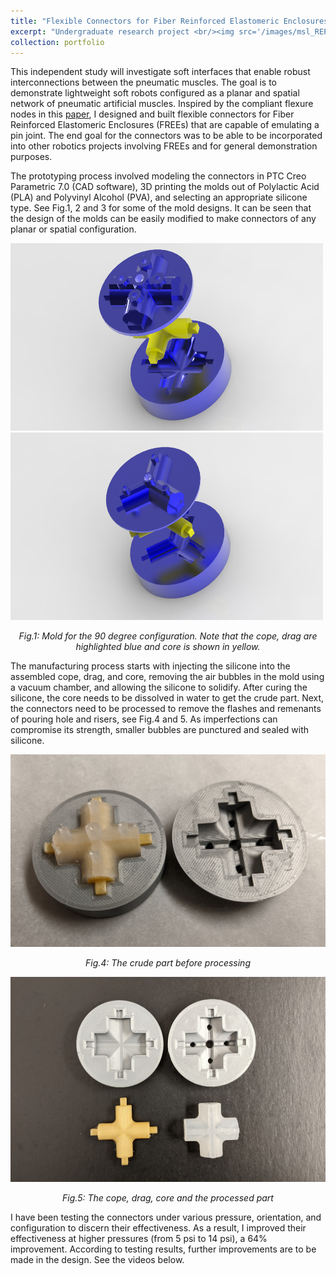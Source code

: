 ```yaml
---
title: "Flexible Connectors for Fiber Reinforced Elastomeric Enclosures (FREEs)"
excerpt: "Undergraduate research project <br/><img src='/images/msl_REPLACE.jpg'>"
collection: portfolio
---
```


This independent study will investigate soft interfaces that enable robust interconnections between the pneumatic muscles. The goal is to demonstrate lightweight soft robots configured as a planar and spatial network of pneumatic artificial muscles. Inspired by the compliant flexure nodes in this <a href="https://ieeexplore.ieee.org/document/7918530">paper</a>, I designed and built flexible connectors for Fiber Reinforced Elastomeric Enclosures (FREEs) that are capable of emulating a pin joint. The end goal for the connectors was to be able to be incorporated into other robotics projects involving FREEs and for general demonstration purposes.


The prototyping process involved modeling the connectors in PTC Creo Parametric 7.0 (CAD software), 3D printing the molds out of Polylactic Acid (PLA) and Polyvinyl Alcohol (PVA), and selecting an appropriate silicone type. See Fig.1, 2 and 3 for some of the mold designs. It can be seen that the design of the molds can be easily modified to make connectors of any planar or spatial configuration.

<!--
<table border="0">
 <tr>
  <td><i> Mold for the 90 degree configuration</i></td>
  <td><i>Mold for the 60 degree configuration</i></td>
  <td><i>Mold for the tetrahedral configuration</i></td>
 </tr>
 <tr>
  <td><img src='/images/90deg.png' alt="90deg_planar" class="center"></td>
  <td><img src='/images/60deg.png' alt="60deg_planar" class="center">
  </td><td><img src='/images/spatial1.jpg' alt="120deg_spatial" class="center"></td>
 </tr>
</table>
-->

<img src='/images/90deg.png' alt="90deg_planar" width="500" height="300"><img src='/images/60deg.png' alt="60deg_planar" width="500" height="300">
<p style="text-align:center"> <i>Fig.1: Mold for the 90 degree configuration. Note that the cope, drag are highlighted blue and core is shown in yellow. </i></p>


<!--
<img src='/images/90deg.png' alt="90deg_planar" class="center">
<p style="text-align:center"> <i>Fig.1: Mold for the 90 degree configuration. Note that the cope, drag are highlighted blue and core is shown in yellow. </i></p>


<img src='/images/60deg.png' alt="60deg_planar" class="center">
<p style="text-align:center"> <i>Fig.2: Mold for the 60 degree configuration. Note that the cope, drag are highlighted blue and core is shown in yellow. </i></p>


<img src='/images/spatial1.jpg' alt="120deg_spatial" class="center">
<p style="text-align:center"> <i>Fig.3: Mold for the tetrahedral configuration. Note that the drag (highlighted in red and blue) has a modified design to allow for easy removal. The cope is highlighted grey and core is shown in yellow. </i></p>
-->

The manufacturing process starts with injecting the silicone into the assembled cope, drag, and core, removing the air bubbles in the mold using a vacuum chamber, and allowing the silicone to solidify. After curing the silicone, the core needs to be dissolved in water to get the crude part. Next, the connectors need to be processed to remove the flashes and remenants of pouring hole and risers, see Fig.4 and 5. As imperfections can compromise its strength, smaller bubbles are punctured and sealed with silicone.


<img src='/images/90deg_justmade.jpg' alt="90degjstmade" class="center">
<p style="text-align:center"> <i>Fig.4: The crude part before processing</i></p>


<img src='/images/90processed.jpg' alt="90degprocessed" class="center">
<p style="text-align:center"> <i>Fig.5: The cope, drag, core and the processed part</i></p>


I have been testing the connectors under various pressure, orientation, and configuration to discern their effectiveness. As a result, I improved their effectiveness at higher pressures (from 5 psi to 14 psi), a 64% improvement. According to testing results, further improvements are to be made in the design. See the videos below.


<!--<img src='/images/fullasm2.jpg' alt="demoasm_perview" class="center">
#<p style="text-align:center"> <i>Fig.3: Visualization of the apparatus with a 100:1 geartrain attached.</i></p>-->

